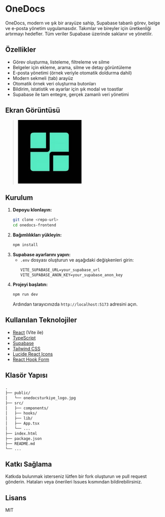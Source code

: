 # OneDocs

OneDocs, modern ve şık bir arayüze sahip, Supabase tabanlı görev, belge ve e-posta yönetim uygulamasıdır. Takımlar ve bireyler için üretkenliği artırmayı hedefler. Tüm veriler Supabase üzerinde saklanır ve yönetilir.

## Özellikler

- Görev oluşturma, listeleme, filtreleme ve silme
- Belgeler için ekleme, arama, silme ve detay görüntüleme
- E-posta yönetimi (örnek veriyle otomatik doldurma dahil)
- Modern sekmeli (tab) arayüz
- Otomatik örnek veri oluşturma butonları
- Bildirim, istatistik ve ayarlar için şık modal ve toastlar
- Supabase ile tam entegre, gerçek zamanlı veri yönetimi

## Ekran Görüntüsü

> ![OneDocs Logo](./public/onedocsturkiye_logo.jpg)

## Kurulum

1. **Depoyu klonlayın:**
   ```bash
   git clone <repo-url>
   cd onedocs-frontend
   ```
2. **Bağımlılıkları yükleyin:**
   ```bash
   npm install
   ```
3. **Supabase ayarlarını yapın:**
   - `.env` dosyası oluşturun ve aşağıdaki değişkenleri girin:
     ```env
     VITE_SUPABASE_URL=your_supabase_url
     VITE_SUPABASE_ANON_KEY=your_supabase_anon_key
     ```
4. **Projeyi başlatın:**
   ```bash
   npm run dev
   ```
   Ardından tarayıcınızda `http://localhost:5173` adresini açın.

## Kullanılan Teknolojiler

- [React](https://react.dev/) (Vite ile)
- [TypeScript](https://www.typescriptlang.org/)
- [Supabase](https://supabase.com/)
- [Tailwind CSS](https://tailwindcss.com/)
- [Lucide React Icons](https://lucide.dev/)
- [React Hook Form](https://react-hook-form.com/)

## Klasör Yapısı

```
.
├── public/
│   └── onedocsturkiye_logo.jpg
├── src/
│   ├── components/
│   ├── hooks/
│   ├── lib/
│   ├── App.tsx
│   └── ...
├── index.html
├── package.json
├── README.md
└── ...
```

## Katkı Sağlama

Katkıda bulunmak isterseniz lütfen bir fork oluşturun ve pull request gönderin. Hataları veya önerileri Issues kısmından bildirebilirsiniz.

## Lisans

MIT 